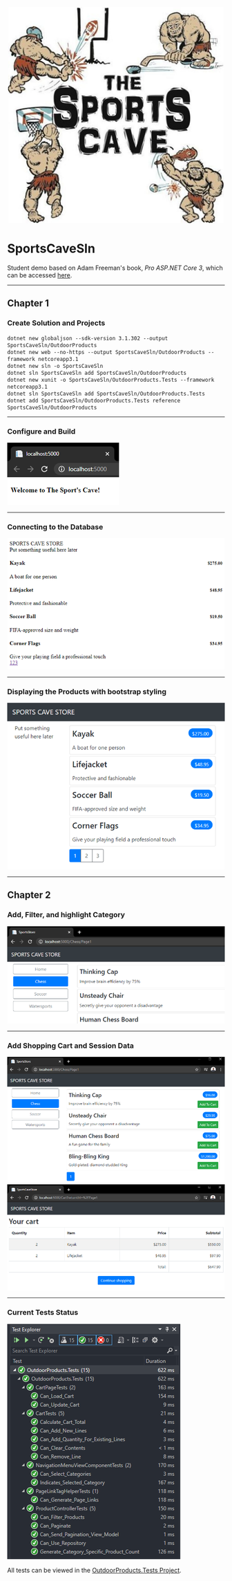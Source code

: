 <p align="center">
    <img src="https://github.com/PerezDC/SportsCaveSln/blob/master/Sport-Cave-Logo-1024x1024.jpg" alt="SportsCaveLogo" width="500" height="500">
</p>

# SportsCaveSln
Student demo based on Adam Freeman's book, *Pro ASP.NET Core 3*, which can be accessed [here](https://www.apress.com/gp/book/9781484254394).

----
## Chapter 1
### Create Solution and Projects
    dotnet new globaljson --sdk-version 3.1.302 --output SportsCaveSln/OutdoorProducts
    dotnet new web --no-https --output SportsCaveSln/OutdoorProducts --framework netcoreapp3.1
    dotnet new sln -o SportsCaveSln
    dotnet sln SportsCaveSln add SportsCaveSln/OutdoorProducts 
    dotnet new xunit -o SportsCaveSln/OutdoorProducts.Tests --framework netcoreapp3.1
    dotnet sln SportsCaveSln add SportsCaveSln/OutdoorProducts.Tests 
    dotnet add SportsCaveSln/OutdoorProducts.Tests reference SportsCaveSln/OutdoorProducts
    
----

### Configure and Build
![Screenshot1](https://github.com/PerezDC/SportsCaveSln/blob/master/ImageFiles/ScreenShot1.PNG)

----

### Connecting to the Database
![Screenshot2](https://github.com/PerezDC/SportsCaveSln/blob/master/ImageFiles/ScreenShot3.PNG)

----

### Displaying the Products with bootstrap styling
![Screenshot3](https://github.com/PerezDC/SportsCaveSln/blob/master/ImageFiles/ScreenShot2.PNG)

----

## Chapter 2
### Add, Filter, and highlight Category
![Screenshot1Chapter8](https://github.com/PerezDC/SportsCaveSln/blob/master/ImageFiles/Chapter%208/LAB2A%20-%20Screenshot1%20-%20DPerez.PNG)

----

### Add Shopping Cart and Session Data
![Screenshot2Chapter8](https://github.com/PerezDC/SportsCaveSln/blob/master/ImageFiles/Chapter%208/LAB2A%20-%20Screenshot2%20-%20DPerez.PNG)
![Screenshot3Chapter8](https://github.com/PerezDC/SportsCaveSln/blob/master/ImageFiles/Chapter%208/LAB2A%20-%20Screenshot3%20-%20DPerez.PNG)

----

### Current Tests Status
![Screenshot4Chapter8](https://github.com/PerezDC/SportsCaveSln/blob/master/ImageFiles/Chapter%208/LAB2A%20-%20Screenshot4%20-%20DPerez%20Formatted.PNG)

All tests can be viewed in the [OutdoorProducts.Tests Project](https://github.com/PerezDC/SportsCaveSln/tree/master/OutdoorProducts.Tests).
